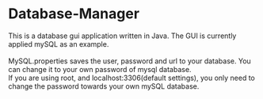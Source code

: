 # Database-Manager

This is a database gui application written in Java. The GUI is currently applied mySQL as an example.</br>
</br>
MySQL.properties saves the user, password and url to your database. You can change it to your own password of mysql database.</br>
If you are using root, and localhost:3306(default settings), you only need to change the password towards your own mySQL database.</br>
